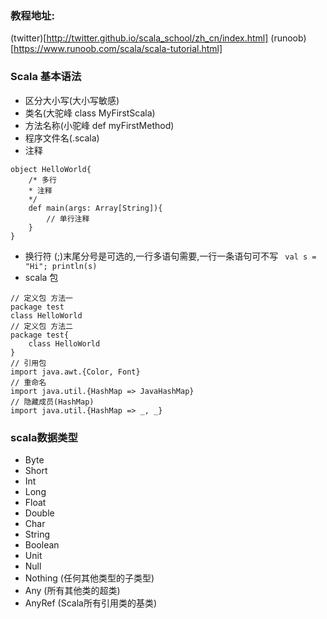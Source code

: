 ### 教程地址:
(twitter)[http://twitter.github.io/scala_school/zh_cn/index.html]
(runoob)[https://www.runoob.com/scala/scala-tutorial.html]
### Scala 基本语法
- 区分大小写(大小写敏感)
- 类名(大驼峰 class MyFirstScala)
- 方法名称(小驼峰 def myFirstMethod)
- 程序文件名(.scala)
- 注释
```
object HelloWorld{
    /* 多行
    * 注释
    */
    def main(args: Array[String]){
        // 单行注释
    }
}
```
- 换行符 (;)末尾分号是可选的,一行多语句需要,一行一条语句可不写
` val s = "Hi"; println(s)`
- scala 包
```
// 定义包 方法一
package test
class HelloWorld
// 定义包 方法二
package test{
    class HelloWorld
}
// 引用包
import java.awt.{Color, Font}
// 重命名
import java.util.{HashMap => JavaHashMap}
// 隐藏成员(HashMap)
import java.util.{HashMap => _, _}
```
### scala数据类型
- Byte
- Short
- Int
- Long
- Float
- Double
- Char
- String
- Boolean
- Unit
- Null
- Nothing (任何其他类型的子类型)
- Any (所有其他类的超类)
- AnyRef (Scala所有引用类的基类)

